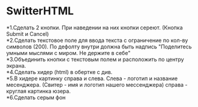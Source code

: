 # SwitterHTML


*1.Cделать 2 кнопки. При наведении на них кнопки сереют. (Кнопка Submit и Cancel)
<br>
*2.Cделать текстовое поле для ввода текста с ограничение по кол-ву символов (200). По дефолту внутри должна быть надпись "Поделитесь умными мыслями с миром. Не держите в себе"
<br>
*3.Объединить кнопки с текстовым полем и расположить по центру экрана.
<br>
*4.Cделать хидер (html) в обертке с див.
<br>
*5.В хидере картинку справа и слева. Слева - логотип и название месенджера. (Свитер - имя и логотип нашего мессенджера) справа - круглая картинка юзера.
<br>
*6.Сделать серым фон
